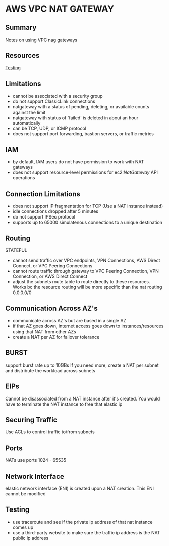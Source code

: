 # AWS VPC NAT GATEWAY

## Summary

Notes on using VPC nag gateways

## Resources

[Testing](https://docs.aws.amazon.com/vpc/latest/userguide/vpc-nat-gateway.html#nat-gateway-testing)

## Limitations

- cannot be associated with a security group
- do not support ClassicLink connections
- natgateway with a status of pending, deleting, or available counts against the
  limit
- natgateway with status of 'failed' is deleted in about an hour automatically
- can be TCP, UDP, or ICMP protocol
- does not support port forwarding, bastion servers, or traffic metrics

## IAM

- by default, IAM users do not have permission to work with NAT gateways
- does not support resource-level permissions for ec2:_NatGateway_ API operations

## Connection Limitations

- does not support IP fragmentation for TCP (Use a NAT instance instead)
- idle connections dropped after 5 minutes
- do not support IPSec protocol
- supports up to 65000 simulatenous connections to a unique destination

## Routing

STATEFUL

- cannot send traffic over VPC endpoints, VPN Connections, AWS Direct Connect,
  or VPC Peering Connections
- cannot route traffic through gateway to VPC Peering Connection, VPN
  Connection, or AWS Direct Connect
- adjust the subnets route table to route directly to these resources. Works bc
  the resource routing will be more specific than the nat routing 0.0.0.0/0

## Communication Across AZ's

- communicate across AZ's but are based in a single AZ
- if that AZ goes down, internet access goes down to instances/resources using
  that NAT from other AZs
- create a NAT per AZ for failover tolerance

## BURST

support burst rate up to 10GBs
If you need more, create a NAT per subnet and distribute the workload across
subnets

## EIPs

Cannot be disassociated from a NAT instance after it's created. You would have
to terminate the NAT instance to free that elastic ip

## Securing Traffic

Use ACLs to control traffic to/from subnets

## Ports

NATs use ports 1024 - 65535

## Network Interface

elastic network interface (ENI) is created upon a NAT creation. This ENI cannot
be modified

## Testing

- use traceroute and see if the private ip address of that nat instance comes up
- use a third-party website to make sure the traffic ip address is the NAT
  public ip address
